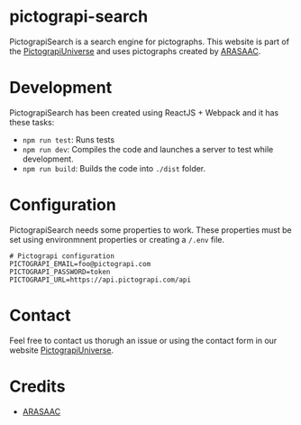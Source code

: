 # pictograpi-search
PictograpiSearch is a search engine for pictographs. This website is part of the [PictograpiUniverse](http://pictograpi.com) and uses pictographs created by [ARASAAC](http://arasaac.org).

# Development
PictograpiSearch has been created using ReactJS + Webpack and it has these tasks:
- ``npm run test``: Runs tests
- ``npm run dev``: Compiles the code and launches a server to test while development.
- ``npm run build``: Builds the code into ``./dist`` folder.

# Configuration
PictograpiSearch needs some properties to work. These properties must be set using environmnent properties or creating a ``/.env`` file.
```
# Pictograpi configuration
PICTOGRAPI_EMAIL=foo@pictograpi.com
PICTOGRAPI_PASSWORD=token
PICTOGRAPI_URL=https://api.pictograpi.com/api
```

# Contact
Feel free to contact us thorugh an issue or using the contact form in our website [PictograpiUniverse](http://pictograpi.com).

# Credits
- [ARASAAC](http://arasaac.org)